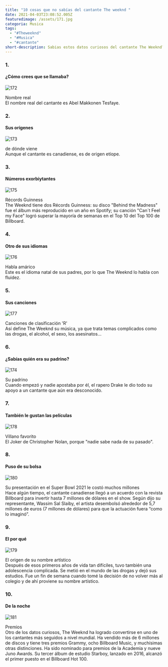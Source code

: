 ```yaml
---
title: "10 cosas que no sabías del cantante The weeknd "
date: 2021-04-03T23:08:52.005Z
featuredimage: /assets/171.jpg
categoria: Musica
tags:
  - "#Theweeknd"
  - "#Musica"
  - "#cantante"
short-description: Sabias estos datos curiosos del cantante The Weeknd?
---
```

### 1.

#### ¿Cómo crees que se llamaba?

![172](/assets/172.jpg "172")

Nombre real <br/>
El nombre real del cantante es Abel Makkonen Tesfaye.

### 2.

#### Sus orígenes

![173](/assets/171.jpg "171")

de dónde viene <br/>
Aunque el cantante es canadiense, es de origen etíope.



### 3.

#### Números exorbiytantes 

![175](/assets/175.png "175")

Récords Guinness <br/>
The Weeknd tiene dos Récords Guinness: su disco "Behind the Madness" fue el álbum más reproducido en un año en Spotify; su canción "Can´t Feel my Face" logró superar la mayoría de semanas en el Top 10 del Top 100 de Billboard.

### 4.

#### Otro de sus idiomas 

![176](/assets/176.jpg "176")

Habla amárico <br/>
Este es el idioma natal de sus padres, por lo que The Weeknd lo habla con fluidez.



### 5.

#### Sus canciones 

![177](/assets/177.jpg "177")

Canciones de clasificación 'R' <br/>
Así define The Weeknd su música, ya que trata temas complicados como las drogas, el alcohol, el sexo, los asesinatos…

### 6.

#### ¿Sabías quién era su padrino?

![174](/assets/174.jpg "174")

Su padrino <br/>
Cuando empezó y nadie apostaba por él, el rapero Drake le dio todo su apoyo a un cantante que aún era desconocido.

### 7.

#### También le gustan las películas 

![178](/assets/179.jpg "178")

Villano favorito <br/>
El Joker de Christopher Nolan, porque "nadie sabe nada de su pasado".

### 8.

#### Puso de su bolsa 

![180](/assets/180.jpg "180")

Su presentación en el Super Bowl 2021 le costó muchos millones <br/>
Hace algún tiempo, el cantante canadiense llegó a un acuerdo con la revista Billboard para invertir hasta 7 millones de dólares en el show. Según dijo su representante, Wassim Sal Slaiby, el artista desembolsó alrededor de 5,7 millones de euros (7 millones de dólares) para que la actuación fuera “como lo imaginó”.



### 9.

#### El por qué 

![179](/assets/178.jpg "179")

El origen de su nombre artístico <br/>
Después de esos primeros años de vida tan difíciles, tuvo también una adolescencia complicada. Se metió en el mundo de las drogas y dejó sus estudios. Fue un fin de semana cuando tomé la decisión de no volver más al colegio y de ahí proviene su nombre artístico.

### 10.

#### De la noche 

![181](/assets/181.jpg "181")

Premios <br/>
Otro de los datos curiosos, The Weeknd ha logrado convertirse en uno de los cantantes más seguidos a nivel mundial. 
Ha vendido más de 6 millones de discos y tiene tres premios Grammy, ocho Billboard Music, y muchísimas otras distinciones. Ha sido nominado para premios de la Academia​ y nueve Juno Awards. Su tercer álbum de estudio Starboy, lanzado en 2016, alcanzó el primer puesto en el Billboard Hot 100.